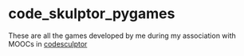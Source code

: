 # code_skulptor_pygames

These are all the games developed by me during my association with MOOCs in [codesculptor](http://www.codeskulptor.org/)